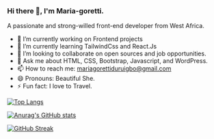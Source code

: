 ### Hi there 👋, I'm Maria-goretti.

A passionate and strong-willed front-end developer from West Africa.

- 🔭 I’m currently working on Frontend projects
- 🌱 I’m currently learning TailwindCss and React.Js
- 👯 I’m looking to collaborate on open sources and job opportunities.
- 💬 Ask me about HTML, CSS, Bootstrap, Javascript, and WordPress.
- 📫 How to reach me: mariagorettiduruigbo@gmail.com
- 😄 Pronouns: Beautiful She.
- ⚡ Fun fact: I love to Travel.

[![Top Langs](https://github-readme-stats.vercel.app/api/top-langs/?username=Mariajiwuaku)](https://github.com/mariajiwuaku/github-readme-stats)

[![Anurag's GitHub stats](https://github-readme-stats.vercel.app/api?username=mariajiwuaku)](https://github.com/Mariajiwuaku/github-readme-stats)

[![GitHub Streak](https://streak-stats.demolab.com/?user=Mariajiwuaku)](https://git.io/streak-stats)
